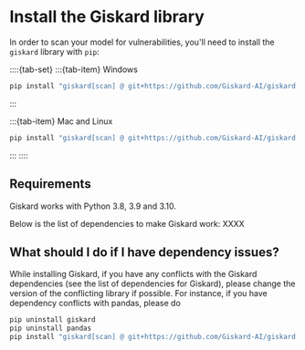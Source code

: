 # Install the Giskard library

In order to scan your model for vulnerabilities, you'll need to install the `giskard` library with `pip`:

::::{tab-set}
:::{tab-item} Windows

```sh
pip install "giskard[scan] @ git+https://github.com/Giskard-AI/giskard.git@feature/ai-test-v2-merged#subdirectory=python-client" --user
```

:::

:::{tab-item} Mac and Linux

```sh
pip install "giskard[scan] @ git+https://github.com/Giskard-AI/giskard.git@feature/ai-test-v2-merged#subdirectory=python-client"
```

:::
::::

## Requirements

Giskard works with Python 3.8, 3.9 and 3.10.

Below is the list of dependencies to make Giskard work:
XXXX

## What should I do if I have dependency issues?

While installing Giskard, if you have any conflicts with the Giskard dependencies (see the list of dependencies for Giskard), please change the version of the conflicting library if possible. For instance, if you have dependency conflicts with pandas, please do
```sh
pip uninstall giskard
pip uninstall pandas
pip install "giskard[scan] @ git+https://github.com/Giskard-AI/giskard.git@feature/ai-test-v2-merged#subdirectory=python-client"
```

